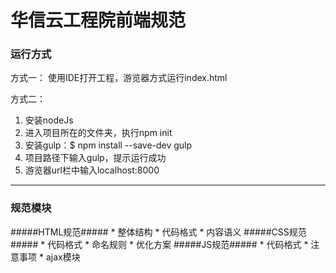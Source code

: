 # 华信云工程院前端规范

### 运行方式 ###
 方式一：
 使用IDE打开工程，游览器方式运行index.html

 方式二：
1. 安装nodeJs
2. 进入项目所在的文件夹，执行npm init
3. 安装gulp：$ npm install --save-dev gulp
4. 项目路径下输入gulp，提示运行成功
5. 游览器url栏中输入localhost:8000

***
### 规范模块 ###
  #####HTML规范#####
    * 整体结构
    * 代码格式
    * 内容语义
  #####CSS规范#####
    * 代码格式
    * 命名规则
    * 优化方案
  #####JS规范#####
    * 代码格式
    * 注意事项
    * ajax模块
